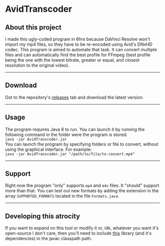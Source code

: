 # AvidTranscoder
## About this project
I made this ugly-coded program in 6hrs because DaVinci Resolve won't import my mp4 files, so they have to be re-encoded using Avid's DNxHD codec. This program is aimed to automate that task. It can convert multiple files and can automatically find the best profile for FFmpeg (best profile being the one with the lowest bitrate, greater or equal, and closest resolution to the original video).

------------

## Download
Got to the repository's [releases](https://github.com/SkrapeProjects/AvidTranscoder/releases/tag/Release "releases") tab and download the latest version.

------------

## Usage
The program requires Java 8 to run.
You can launch it by running the following command in the folder were the program is stored.  
`java -jar AvidTranscoder.jar`  
You can launch the program by specifying folders or file to convert, without using the graphical interface.
For example:  
`java -jar AvidTranscoder.jar "/path/to/file/to-convert.mp4"`

------------

## Support
Right now the program "only" supports `mp4` and `m4v` files. It "should" support more than that. You can test out new formats by adding the extension in the array `SUPPORTED_FORMATS` located in the file `Formats.java`.

------------

## Developing this atrocity
If you want to expand on this tool or modify it or, idk, whatever you want it's open-source I don't care, then you'll need to include [this](https://github.com/bramp/ffmpeg-cli-wrapper) library (and it's dependencies) in the javac classpath path.
